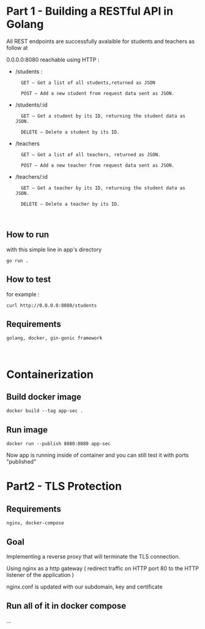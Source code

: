 # Part 1 - Building a RESTful API in Golang


All REST endpoints are successfully avalaible for students and teachers as follow at 

0.0.0.0:8080 reachable using HTTP : 

- /students :

        GET – Get a list of all students,returned as JSON
    
        POST – Add a new student from request data sent as JSON.
    
- /students/:id

        GET – Get a student by its ID, returning the student data as JSON.

        DELETE – Delete a student by its ID.

- /teachers

        GET – Get a list of all teachers, returned as JSON.

        POST – Add a new teacher from request data sent as JSON.
- /teachers/:id

        GET – Get a teacher by its ID, returning the student data as JSON.

        DELETE – Delete a teacher by its ID.

<br>

## How to run

with this simple line in app's directory

    go run . 

## How to test

for example :

    curl http://0.0.0.0:8080/students


## Requirements

    golang, docker, gin-gonic framework

<br>

# Containerization

## Build docker image 

    docker build --tag app-sec .
## Run image
    docker run --publish 8080:8080 app-sec

Now app is running inside of container and you can still test it with ports "published"


# Part2 - TLS Protection

## Requirements

    nginx, docker-compose 

## Goal

Implementing a reverse proxy that will terminate the TLS
connection.

Using nginx as a http gateway (
redirect traffic on
HTTP port 80 to the HTTP listener of the application )

nginx.conf is updated with our subdomain, key and certificate 

## Run all of it in docker compose

...
